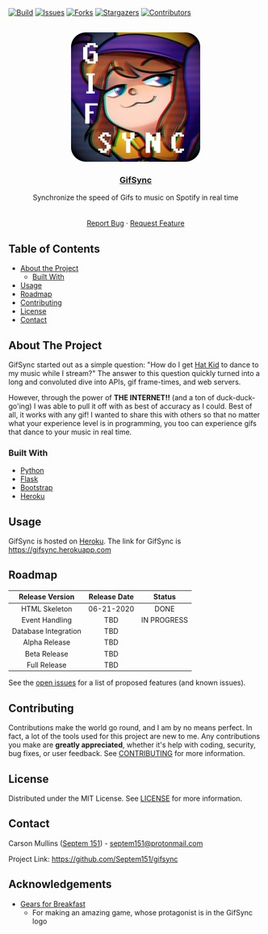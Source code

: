 [![Build][build-shield]][build-url]
[![Issues][issues-shield]][issues-url]
[![Forks][forks-shield]][forks-url]
[![Stargazers][stars-shield]][stars-url]
[![Contributors][contributors-shield]][contributors-url]


<!-- PROJECT LOGO -->
<br />
<div align="center">
  <a href="https://github.com/Septem151/gifsync">
    <img src="gifsync/static/img/logo.png" alt="GifSync Logo" width="256" height="256">
  </a>

  <h3 align="center"><a href="https://gifsync.herokuapp.com">GifSync</a></h3>

  <p align="center">
    Synchronize the speed of Gifs to music on Spotify in real time
    <br />
    <br />
    <br />
    <a href="https://github.com/Septem151/gifsync/issues">Report Bug</a>
    ·
    <a href="https://github.com/Septem151/gifsync/issues">Request Feature</a>
  </p>
</div>



<!-- TABLE OF CONTENTS -->
## Table of Contents

* [About the Project](#about-the-project)
  * [Built With](#built-with)
* [Usage](#usage)
* [Roadmap](#roadmap)
* [Contributing](#contributing)
* [License](#license)
* [Contact](#contact)



<!-- ABOUT THE PROJECT -->
## About The Project
<!-- EXCLUDE PROJECT SCREENSHOT
[![GifSync Screen Shot][project-screenshot]](https://example.com)
-->
GifSync started out as a simple question: "How do I get [Hat Kid](gifsync/static/img/hat-kid-smug-dance.gif) to dance to my music while I stream?" The answer to this question quickly turned into a long and convoluted dive into APIs, gif frame-times, and web servers.

However, through the power of **THE INTERNET!!** (and a ton of duck-duck-go'ing) I was able to pull it off with as best of accuracy as I could. Best of all, it works with any gif! I wanted to share this with others so that no matter what your experience level is in programming, you too can experience gifs that dance to your music in real time.


### Built With

* [Python][python-url]
* [Flask][flask-url]
* [Bootstrap][bootstrap-url]
* [Heroku][heroku-url]

<!-- USAGE EXAMPLES -->
## Usage
GifSync is hosted on [Heroku][heroku-url]. The link for GifSync is https://gifsync.herokuapp.com


<!-- ROADMAP -->
## Roadmap
| Release Version | Release Date | Status |
| :-------------: | :----------: | :-------: |
| HTML Skeleton | 06-21-2020 | DONE |
| Event Handling | TBD | IN PROGRESS |
| Database Integration | TBD | |
| Alpha Release | TBD | |
| Beta Release | TBD | |
| Full Release | TBD | |

See the [open issues][issues-url] for a list of proposed features (and known issues).

<!-- CONTRIBUTING -->
## Contributing
Contributions make the world go round, and I am by no means perfect. In fact, a lot of the tools used for this project are new to me. Any contributions you make are **greatly appreciated**, whether it's help with coding, security, bug fixes, or user feedback. See [CONTRIBUTING](CONTRIBUTING.md) for more information.

<!-- LICENSE -->
## License

Distributed under the MIT License. See [LICENSE](LICENSE.txt) for more information.

<!-- CONTACT -->
## Contact

Carson Mullins ([Septem 151][keybase-url]) - [septem151@protonmail.com][email-mailto]

Project Link: https://github.com/Septem151/gifsync


<!-- ACKNOWLEDGEMENTS -->
## Acknowledgements

* [Gears for Breakfast][gfb-url]
  * For making an amazing game, whose protagonist is in the GifSync logo


<!-- MARKDOWN LINKS & IMAGES -->
<!-- https://www.markdownguide.org/basic-syntax/#reference-style-links -->
[build-shield]: https://img.shields.io/github/workflow/status/Septem151/gifsync/GifSync%20CI/master?style=flat-square
[build-url]: https://github.com/
[contributors-shield]: https://img.shields.io/github/contributors/Septem151/gifsync.svg?style=flat-square
[contributors-url]: https://github.com/Septem151/gifsync/graphs/contributors
[forks-shield]: https://img.shields.io/github/forks/Septem151/gifsync.svg?style=flat-square
[forks-url]: https://github.com/Septem151/gifsync/network/members
[stars-shield]: https://img.shields.io/github/stars/Septem151/gifsync.svg?style=flat-square
[stars-url]: https://github.com/Septem151/gifsync/stargazers
[issues-shield]: https://img.shields.io/github/issues/Septem151/gifsync.svg?style=flat-square
[issues-url]: https://github.com/Septem151/gifsync/issues
[project-screenshot]: gifsync/static/img/screenshot.png
[hatintime-url]: https://gearsforbreakfast.com/games/a-hat-in-time/
[gfb-url]: https://gearsforbreakfast.com
[python-url]: https://www.python.org/
[flask-url]: https://pypi.org/project/Flask/
[heroku-url]: https://heroku.com
[bootstrap-url]: https://getbootstrap.com
[keybase-url]: https://keybase.io/septem151
[email-mailto]: mailto:septem151@protonmail.com
